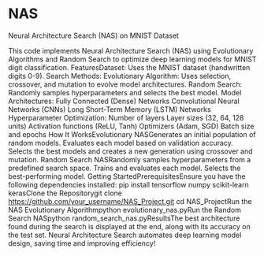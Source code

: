 # NAS
Neural Architecture Search (NAS) on MNIST Dataset

This code implements Neural Architecture Search (NAS) using Evolutionary Algorithms and Random Search to optimize deep learning models for MNIST digit classification.
FeaturesDataset: Uses the MNIST dataset (handwritten digits 0-9).
Search Methods:
Evolutionary Algorithm: Uses selection, crossover, and mutation to evolve model architectures.
Random Search: Randomly samples hyperparameters and selects the best model.
Model Architectures:
Fully Connected (Dense) Networks
Convolutional Neural Networks (CNNs)
Long Short-Term Memory (LSTM) Networks
Hyperparameter Optimization:
Number of layers
Layer sizes (32, 64, 128 units)
Activation functions (ReLU, Tanh)
Optimizers (Adam, SGD)
Batch size and epochs
How It WorksEvolutionary NASGenerates an initial population of random models.
Evaluates each model based on validation accuracy.
Selects the best models and creates a new generation using crossover and mutation.
Random Search NASRandomly samples hyperparameters from a predefined search space.
Trains and evaluates each model.
Selects the best-performing model.
Getting StartedPrerequisitesEnsure you have the following dependencies installed:
pip install tensorflow numpy scikit-learn kerasClone the Repositorygit clone https://github.com/your_username/NAS_Project.git
cd NAS_ProjectRun the NAS Evolutionary Algorithmpython evolutionary_nas.pyRun the Random Search NASpython random_search_nas.pyResultsThe best architecture found during the search is displayed at the end, along with its accuracy on the test set.
Neural Architecture Search automates deep learning model design, saving time and improving efficiency!

